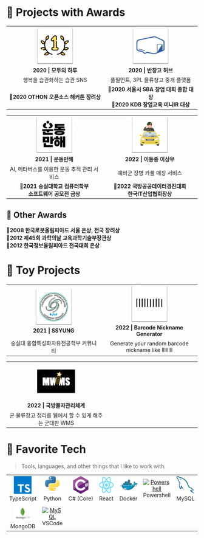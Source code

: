 # 🥇 Projects with Awards
<table>
  <tr>
    <td align="center" width="500">
      <a href="https://github.com/modoo-day">
        <img src="./img/app-logo/1.png" width="100" height="100" alt="모두의 하루" />
      </a>
      <br><b>2020 | 모두의 하루</b>
    </td>
    <td align="center" width="500">
      <a href="#macropower-tech">
        <img src="./img/app-logo/2.png" width="100" height="100" alt="반창고 허브" />
      </a>
      <br><b>2020 | 반창고 허브</b>
    </td>
    
  </tr>
    <tr>
        <td align="center" width="500">
            행복을 습관화하는 습관 SNS
        </td>
        <td align="center" width="500">
            풀필먼트, 3PL 물류창고 중개 플랫폼
        </td>
    </tr>
    <tr>
        <td align="center" width="500">
            <b>🥇2020 OTHON 오픈소스 해커톤 장려상</b>
        </td>
        <td align="center" width="500">
            <b>🥇2020 서울시 SBA 창업 대회 종합 대상</b>
            <br><b>🥇2020 KDB 창업교육 미니IR 대상</b>
        </td>
    </tr>
</table>
<table>
  <tr>
    <td align="center" width="500">
      <a href="https://github.com/OnlyWorkOut">
        <img src="./img/app-logo/4.png" width="100" height="100" alt="운동만해" />
      </a>
      <br/><b>2021 | 운동만해</b>
    </td>
    <td align="center" width="500">
      <a href="https://github.com/Poxios/reservecar-deploy">
        <img src="./img/app-logo/6.png" width="100" height="100" alt="이동중 이상무" />
      </a>
      <br/><b>2022 | 이동중 이상무</b>
    </td>
  </tr>
  <tr>
    <td align="center" width="500">
        AI, 메타버스를 이용한 운동 추적 관리 서비스
    </td>
    <td align="center" width="500">
        예비군 장병 카풀 매칭 서비스
    </td>
  </tr>
  <tr>
    <td align="center" width="500">
        <b>🥇2021 숭실대학교 컴퓨터학부<br/>소프트웨어 공모전 금상</b>
    </td>
    <td align="center" width="500">
      <b>🥇2022 국방공공데이터경진대회<br/>한국IT산업협회장상</b>
    </td>
  </tr>
</table>

## 🏅 Other Awards
**🏅2008 한국로봇올림피아드 서울 은상, 전국 장려상**<br/>
**🏅2012 제45회 과학의날 교육과학기술부장관상**<br/>
**🏅2012 한국정보올림피아드 전국대회 은상**

# 🍻 Toy Projects

<!-- > Tools, languages, and other things that I like to work with. -->

<table>
  <tr>
    <td align="center" width="500">
      <a href="https://github.com/Convergence-Specialization/CS-Front">
        <img src="./img/app-logo/3.png" width="100" height="100" alt="SSYUNG" />
      </a>
      <br><b>2021 | SSYUNG</b>
    </td>
    <td align="center" width="500">
      <a href="https://poxios.github.io/barcode-nickname-generator/">
        <img src="./img/app-logo/5.png" width="100" height="100" alt="Barcode Nickname Generator" />
      </a>
      <br/><b>2022 | Barcode Nickname Generator</b>
    </td>
  </tr>
  <tr>
    <td align="center" width="500">
      숭실대 융합특성화자유전공학부 커뮤니티
    </td>
    <td align="center" width="500">
      Generate your random barcode nickname like lIllIllI
    </td>
  </tr>
</table>
<table>
  <tr>
    <td align="center" width="500">
      <a href="https://github.com/osamhack2022-v2/WEB_APP_MWMS_RackVisor">
        <img src="./img/app-logo/7.png" width="100" height="100" alt="MWMS" />
      </a>
      <br><b>2022 | 국방물자관리체계</b>
    </td>
    <td align="center" width="500">
      <a href="https://poxios.github.io/barcode-nickname-generator/">
        <!-- <img src="./img/app-logo/5.png" width="100" height="100" alt="Barcode Nickname Generator" /> -->
      </a>
      <!-- <br/><b>2022 | Barcode Nickname Generator</b> -->
    </td>
  </tr>
  <tr>
    <td align="center" width="500">
      군 물류창고 정리를 웹에서 할 수 있게 해주는 군대판 WMS
    </td>
    <td align="center" width="500">
      <!-- Generate your random barcode nickname like lIllIllI -->
    </td>
  </tr>
  
</table>

# 🧰 Favorite Tech

> Tools, languages, and other things that I like to work with.

<table>
  <tr>  
    <td align="center" width="96">
      <a href="#macropower-tech">
        <img src="./img/tech-logo/typescript-original.svg" width="48" height="48" alt="TypeScript" />
      </a>
      <br>TypeScript
    </td>
    <td align="center" width="96">
      <a href="#macropower-tech">
        <img src="./img/tech-logo/python-original.svg" width="48" height="48" alt="Python" />
      </a>
      <br>Python
    </td>
    <td align="center" width="96">
      <a href="#macropower-tech">
        <img src="./img/tech-logo/csharp-original.svg" width="48" height="48" alt="C#" />
      </a>
      <br>C#&nbsp;(Core)
    </td>    
    <td align="center" width="96">
      <a href="#macropower-tech" >
        <img src="./img/tech-logo/react-original.svg" width="48" height="48" alt="React" />
      </a>
      <br>React
    </td>
    <td align="center" width="96"> 
      <a href="#macropower-tech" >
        <img src="./img/tech-logo/docker-original.svg" width="48" height="48" alt="Docker" />
      </a>
      <br>Docker
    </td>
    <td align="center" width="96">
      <a href="#macropower-tech">
        <img src="https://raw.githubusercontent.com/PowerShell/PowerShell/master/assets/ps_black_128.svg" width="48" height="48" alt="Powershell" />
      </a>
      <br>Powershell
    </td>
    <td align="center"  width="96">
      <a href="#macropower-tech">
        <img src="./img/tech-logo/mysql-original.svg" width="48" height="48" alt="MySQL" />
      </a>
      <br>MySQL
    </td>
  </tr>
  <tr>
    <td align="center"  width="96">
      <a href="#macropower-tech">
        <img src="./img/tech-logo/mongo.png" width="48" height="48" alt="MySQL" />
      </a>
      <br>MongoDB
    </td>
    <td align="center"  width="96">
      <a href="#macropower-tech">
        <img src="https://cdn.cdnlogo.com/logos/v/82/visual-studio-code.svg" width="48" height="48" alt="MySQL" />
      </a>
      <br>VSCode
    </td>
  </tr>
</table>